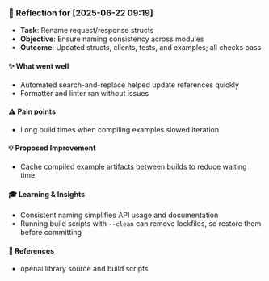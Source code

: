 ### :book: Reflection for [2025-06-22 09:19]
- **Task**: Rename request/response structs
- **Objective**: Ensure naming consistency across modules
- **Outcome**: Updated structs, clients, tests, and examples; all checks pass

#### :sparkles: What went well
- Automated search-and-replace helped update references quickly
- Formatter and linter ran without issues

#### :warning: Pain points
- Long build times when compiling examples slowed iteration

#### :bulb: Proposed Improvement
- Cache compiled example artifacts between builds to reduce waiting time

#### :mortar_board: Learning & Insights
- Consistent naming simplifies API usage and documentation
- Running build scripts with `--clean` can remove lockfiles, so restore them before committing

#### :link: References
- openai library source and build scripts
